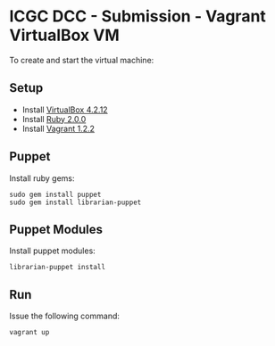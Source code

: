 ICGC DCC - Submission - Vagrant VirtualBox VM
===

To create and start the virtual machine:

Setup
---
- Install [VirtualBox 4.2.12](https://www.virtualbox.org/wiki/Downloads)
- Install [Ruby 2.0.0](http://www.ruby-lang.org/en/downloads/)
- Install [Vagrant 1.2.2](http://downloads.vagrantup.com/tags/v1.2.2)

Puppet
---
Install ruby gems:

	sudo gem install puppet
	sudo gem install librarian-puppet

Puppet Modules
---
Install puppet modules:

	librarian-puppet install

Run
---
Issue the following command:
 
	vagrant up

